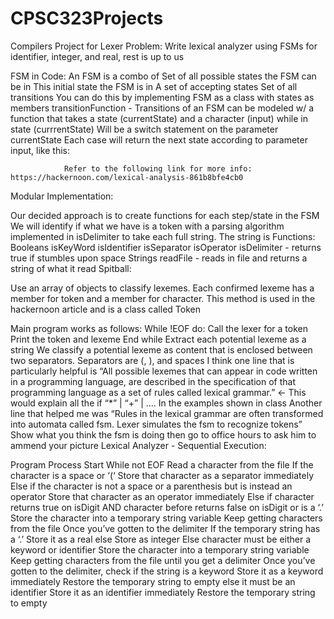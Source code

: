 # CPSC323Projects
Compilers Project for Lexer 
Problem: Write lexical analyzer using FSMs for identifier, integer, and real, rest is up to us

FSM in Code:
An FSM is a combo of
Set of all possible states the FSM can be in
This initial state the FSM is in
A set of accepting states
Set of all transitions
You can do this by implementing FSM as a class with states as members
transitionFunction - Transitions of an FSM can be modeled w/ a function that takes a state (currentState) and a character (input) while in state (currrentState)
Will be a switch statement on the parameter currentState
Each case will return the next state according to parameter input, like this:


                Refer to the following link for more info: https://hackernoon.com/lexical-analysis-861b8bfe4cb0 



Modular Implementation: 

Our decided approach is to create functions for each step/state in the FSM
We will identify if what we have is a token with a parsing algorithm implemented in isDelimiter to take each full string. 
The string is
Functions:
Booleans
isKeyWord
isIdentifier
isSeparator
isOperator 
isDelimiter - returns true if stumbles upon space
Strings
readFile - reads in file and returns a string of what it read
Spitball:

Use an array of objects to classify lexemes. Each confirmed lexeme has a member for token and a member for character. This method is used in the hackernoon article and is a class called Token



Main program works as follows:
While !EOF do:
Call the lexer for a token
Print the token and lexeme
End while
Extract each potential lexeme as a string 
We classify a potential lexeme as content that is enclosed between two separators.
Separators are (, ), and spaces
I think one line that is particularly helpful is “All possible lexemes that can appear in code written in a programming language, are described in the specification of that programming language as a set of rules called lexical grammar.” ← This would explain all the if “*” | “+” | …. In the examples shown in class
Another line that helped me was “Rules in the lexical grammar are often transformed into automata called fsm. Lexer simulates the fsm to recognize tokens”
Show what you think the fsm is doing then go to office hours to ask him to ammend your picture
Lexical Analyzer - Sequential Execution:

Program Process
Start
While not EOF
Read a character from the file
If the character is a space or ‘(‘
Store that character as a separator immediately
Else if the character is not a space or a parenthesis but is instead an operator
Store that character as an operator immediately
Else if character returns true on isDigit AND character before returns false on isDigit or is a ‘.’
Store the character into a temporary string variable
Keep getting characters from the file
Once you’ve gotten to the delimiter
If the temporary string has a ‘.’
Store it as a real
else 
Store as integer
Else character must be either a keyword or identifier
Store the character into a temporary string variable
Keep getting characters from the file until you get a delimiter
Once you’ve gotten to the delimiter, check if the string is a keyword
Store it as a keyword immediately
Restore the temporary string to empty
else it must be an identifier
Store it as an identifier immediately
Restore the temporary string to empty

